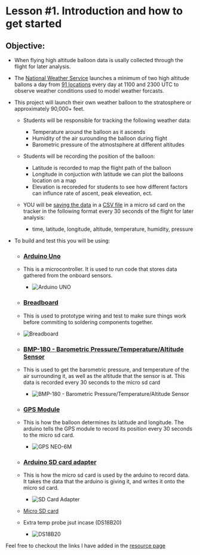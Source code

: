 # Lesson #1. Introduction and how to get started


## Objective:

- When flying  high altitude balloon data is usally collected through the flight for later analysis. 
- The [National Weather Service](https://www.weather.gov/chs/upperair) launches a minimum of two high altitude ballons a day from [91 locations](https://www.weather.gov/upperair/nws_upper) every day at 1100 and 2300 UTC to observe weather conditions used to model weather forcasts.
- This project will launch their own weather balloon to the stratosphere or approximately 90,000+ feet.
  - Students will be responsible for tracking the following weather data:
    - Temperature around the balloon as it ascends 
    - Humidity of the air surounding the balloon during flight 
    - Barometric pressure of the atmostsphere at different altitudes 

  - Students will be recording the position of the balloon:
    - Latitude is recorded to map the flight path of the balloon
    - Longitude in conjuction with latitude we can plot the balloons location on a map 
    - Elevation is recoreded for students to see how different factors can influnce rate of ascent, peak eleveation, ect. 
  - YOU will be [saving the data](https://create.arduino.cc/projecthub/electropeak/sd-card-module-with-arduino-how-to-read-write-data-37f390) in a [CSV file](https://en.wikipedia.org/wiki/Comma-separated_values) in a micro sd card on the tracker in the following format every 30 seconds of the flight for later analysis:
    - time, latitude, longitude, altitude, temperature, humidity, pressure
  
- To build and test this you will be using:
  - ### [Arduino Uno](https://store.arduino.cc/products/arduino-uno-rev3)
  - This is a microcontroller. It is used to run code that stores data gathered from the onboard sensors.
    - ![Arduino UNO](https://github.com/StateFarm-STEM/pyinthesky/blob/main/lesson1/arduino_uno.jpg)
  - ### [Breadboard](https://learn.sparkfun.com/tutorials/how-to-use-a-breadboard/all)
  -  This is used to prototype wiring and test to make sure things work before commiting to soldering components together.
    - ![Breadboard](https://github.com/StateFarm-STEM/pyinthesky/blob/main/lesson1/breadboard2.jpg)
  - ### [BMP-180 - Barometric Pressure/Temperature/Altitude Sensor](https://www.adafruit.com/product/1603)
  - This is used to get the barometric pressure, and temperature of the air surrounding it, as well as the altitude that the sensor is at. This data is recorded every 30 seconds to the micro sd card
    - ![BMP-180 - Barometric Pressure/Temperature/Altitude Sensor](https://github.com/StateFarm-STEM/pyinthesky/blob/main/lesson1/bmp180.JPG)
  - ### [GPS Module](https://www.u-blox.com/en/product/neo-6-series)
  - This is how the balloon determines its latitude and longitude. The arduino tells the GPS module to record its position every 30 seconds to the micro sd card.
    - ![GPS NEO-6M](https://github.com/StateFarm-STEM/pyinthesky/blob/main/lesson1/GPS_NEO-6M.JPG)
  - ### [Arduino SD card adapter](https://electropeak.com/micro-sd-tf-card-adapter-module)
  - This is how the micro sd card is used by the arduino to record data. It takes the data that the arduino is giving it, and writes it onto the micro sd card.
    - ![SD Card Adapter](https://github.com/StateFarm-STEM/pyinthesky/blob/main/lesson1/sd_card_module.jpg)
    
  - [Micro SD card](https://en.wikipedia.org/wiki/SD_card)
  - Extra temp probe jsut incase (DS18B20)
    - ![DS18B20](https://github.com/StateFarm-STEM/pyinthesky/blob/main/lesson1/DS18B20.jpg)

Feel free to checkout the links I have added in the [resource page](https://github.com/StateFarm-STEM/pyinthesky/blob/main/resources.md)
